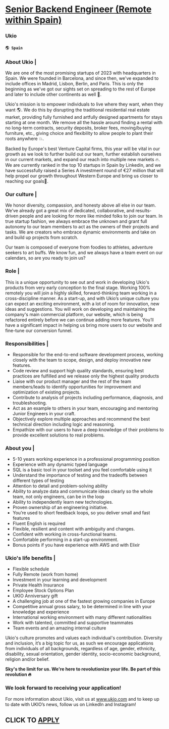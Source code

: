 # [Senior Backend Engineer (Remote within Spain)](https://www.remotewlb.com/apply/senior-backend-engineer-remote-within-spain)  
### Ukio  
#### `🌎 Spain`  

### About Ukio |

We are one of the most promising startups of 2023 with headquarters in Spain. We were founded in Barcelona, and since then, we've expanded to include offices in Madrid, Lisbon, Berlin, and Paris. This is only the beginning as we've got our sights set on spreading to the rest of Europe and later to include other continents as well 🚀.

Ukio's mission is to empower individuals to live where they want, when they want 🌎. We do this by disrupting the traditional residential real estate market, providing fully furnished and artfully designed apartments for stays starting at one month. We remove all the hassle around finding a rental with no long-term contracts, security deposits, broker fees, moving/buying furniture, etc., giving choice and flexibility to allow people to plant their roots anywhere 💥.

Backed by Europe's best Venture Capital firms, this year will be vital in our growth as we look to further build out our team, further establish ourselves in our current markets, and expand our reach into multiple new markets 🔥. We are currently ranked in the top 10 startups in Spain by Linkedin, and we have successfully raised a Series A investment round of €27 million that will help propel our growth throughout Western Europe and bring us closer to reaching our goals🥇.

### Our culture |

We honor diversity, compassion, and honesty above all else in our team. We’ve already got a great mix of dedicated, collaborative, and results-driven people and are looking for more like minded folks to join our team. In true startup fashion, we always embrace the unknown and grant full autonomy to our team members to act as the owners of their projects and tasks. We are creators who embrace dynamic environments and take on and build up projects from scratch.

Our team is composed of everyone from foodies to athletes, adventure seekers to art buffs. We know fun, and we always have a team event on our calendars, so are you ready to join us?

### Role |

This is a unique opportunity to see out and work in developing Ukio's products from very early conception to the final stage. Working 100% remotely you will join a highly skilled, forward-thinking team working in a cross-discipline manner. As a start-up, and with Ukio’s unique culture you can expect an exciting environment, with a lot of room for innovation, new ideas and suggestions. You will work on developing and maintaining the company's main commercial platform, our website, which is being refactored entirely before we can continue adding more features. You’ll have a significant impact in helping us bring more users to our website and fine-tune our conversion funnel.

### Responsibilities |

  * Responsible for the end-to-end software development process, working closely with the team to scope, design, and deploy innovative new features.
  * Code review and support high quality standards, ensuring best practices are fulfilled and we release only the highest quality products
  * Liaise with our product manager and the rest of the team members/leads to identify opportunities for improvement and optimization of existing projects.
  * Contribute to analysis of projects including performance, diagnosis, and troubleshooting.
  * Act as an example to others in your team, encouraging and mentoring Junior Engineers in your craft.
  * Objectively explore multiple approaches and recommend the best technical direction including logic and reasoning.
  * Empathize with our users to have a deep knowledge of their problems to provide excellent solutions to real problems.

### About you |

  * 5-10 years working experience in a professional programming position
  * Experience with any dynamic typed language
  * SQL is a basic tool in your toolset and you feel comfortable using it
  * Understand the importance of testing and the tradeoffs between different types of testing
  * Attention to detail and problem-solving ability
  * Ability to analyze data and communicate ideas clearly so the whole team, not only engineers, can be in the loop
  * Ability to independently learn new technologies.
  * Proven ownership of an engineering initiative.
  * You’re used to short feedback loops, so you deliver small and fast features
  * Fluent English is required
  * Flexible, resilient and content with ambiguity and changes. 
  * Confident with working in cross-functional teams.
  * Comfortable performing in a start-up environment. 
  * Bonus points if you have experience with AWS and with Elixir

###  Ukio's life benefits |

  * Flexible schedule
  * Fully Remote (work from home) 
  * Investment in your learning and development
  * Private Health Insurance
  * Employee Stock Options Plan 
  * UKIO Anniversary gift 
  * A challenging job at one of the fastest growing companies in Europe
  * Competitive annual gross salary, to be determined in line with your knowledge and experience 
  * International working environment with many different nationalities
  * Work with talented, committed and supportive teammates 
  * Team events and an amazing internal culture

Ukio's culture promotes and values each individual's contribution. Diversity and inclusion, it’s a big topic for us, as such we encourage applications from individuals of all backgrounds, regardless of age, gender, ethnicity, disability, sexual orientation, gender identity, socio-economic background, religion and/or belief.

**Sky's the limit for us. We're here to revolutionize your life. Be part of this revolution 🔥**

### We look forward to receiving your application!

For more information about Ukio, visit us at www.ukio.com and to keep up to date with UKIO’s news, follow us on LinkedIn and Instagram!

  
## CLICK TO [APPLY](https://www.remotewlb.com/apply/senior-backend-engineer-remote-within-spain)

